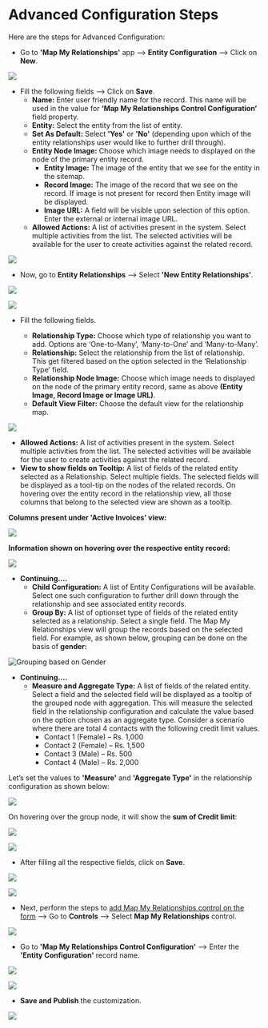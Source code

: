 # Advanced Configuration Steps

Here are the steps for Advanced Configuration:

* Go to **'Map My Relationships'** app --> **Entity Configuration** --> Click on **New**.

![](../../../.gitbook/assets/Adv\_Config\_1.png)

* Fill the following fields --> Click on **Save**.
  * **Name:** Enter user friendly name for the record. This name will be used in the value for **‘Map My Relationships Control Configuration’** field property.
  * **Entity:** Select the entity from the list of entity.&#x20;
  * **Set As Default:** Select **'Yes'** or **'No'** (depending upon which of the entity relationships user would like to further drill through).
  * **Entity Node Image:** Choose which image needs to displayed on the node of the primary entity record.&#x20;
    * **Entity Image:** The image of the entity that we see for the entity in the sitemap.&#x20;
    * **Record Image:** The image of the  record that we see on the record. If image is not present for record then Entity image will be displayed.&#x20;
    * **Image URL:** A field will be visible upon selection of this option. Enter the external or internal image URL.&#x20;
  * **Allowed Actions:** A list of activities present in the system. Select multiple activities from the list. The selected activities will be available for the user to create activities against the related record.

![](../../../.gitbook/assets/Adv\_Config\_3.png)

* Now, go to **Entity Relationships** --> Select **'New Entity Relationships'**.

![](../../../.gitbook/assets/Adv\_Config\_4.png)

![](<../../../.gitbook/assets/MMR filter\_1.png>)

*   &#x20;Fill the following fields.

    * **Relationship Type:** Choose which type of relationship you want to add. Options are ‘One-to-Many’, ‘Many-to-One’ and ‘Many-to-Many’.&#x20;
    * **Relationship:** Select the relationship from the list of relationship. This get filtered based on the option selected in the ‘Relationship Type’ field.&#x20;
    * **Relationship Node Image:** Choose which image needs to displayed on the node of the primary entity record, same as above **(Entity Image, Record Image or Image URL)**.
    * **Default View Filter:** Choose the default view for the relationship map.



![](<../../../.gitbook/assets/MMR filter\_3.1.png>)

* **Allowed Actions:** A list of activities present in the system. Select multiple activities from the list. The selected activities will be available for the user to create activities against the related record.
* **View to show fields on Tooltip:** A list of fields of the related entity selected as a Relationship. Select multiple fields. The selected fields will be displayed as a tool-tip on the nodes of the related records. On hovering over the entity record in the relationship view, all those columns that belong to the selected view are shown as a tooltip.

**Columns present under 'Active Invoices' view:**

![](<../../../.gitbook/assets/Tooltip\_2 (1).png>)

**Information shown on hovering over the respective entity record:**

![](../../../.gitbook/assets/Rel\_3.png)

* **Continuing....**
  * **Child Configuration:** A list of Entity Configurations will be available. Select one such configuration to further drill down through the relationship and see associated entity records.&#x20;
  * **Group By:** A list of optionset type of fields of the related entity selected as a relationship. Select a single field. The Map My Relationships view will group the records based on the selected field. For example, as shown below, grouping can be done on the basis of **gender:**

![Grouping based on Gender](../../../.gitbook/assets/Grouping\_1.png)

* **Continuing....**
  * **Measure and Aggregate Type:** A list of fields of the related entity. Select a field and the selected field will be displayed as a tooltip of the grouped node with aggregation. This will measure the selected field in the relationship configuration and calculate the value based on the option chosen as an aggregate type. Consider a scenario where there are total 4 contacts with the following credit limit values.&#x20;
    * Contact 1 (Female) – Rs. 1,000&#x20;
    * Contact 2 (Female) – Rs. 1,500&#x20;
    * Contact 3 (Male) – Rs. 500&#x20;
    * Contact 4 (Male) – Rs. 2,000

Let’s set the values to **'Measure'** and **'Aggregate Type'** in the relationship configuration as shown below:



![](<../../../.gitbook/assets/Mea & Agg\_3 (1).png>)

On hovering over the group node, it will show the **sum of Credit limit**:

![](<../../../.gitbook/assets/Mea & Agg\_1.png>)

![](<../../../.gitbook/assets/Mea & Agg\_2 (1).png>)

* After filling all the respective fields, click on **Save**.

![](<../../../.gitbook/assets/MMR filter\_5.png>)

![](<../../../.gitbook/assets/MMR filter\_6.png>)

* Next, perform the steps to [add Map My Relationships control on the form](https://docs.inogic.com/map-my-relationships/configuration/add-map-my-relationships-control-on-the-form) --> Go to **Controls** --> Select **Map My Relationships** control.

![](<../../../.gitbook/assets/Basic\_0 (2).png>)

* Go to **'Map My Relationships Control Configuration'** --> Enter the **'Entity Configuration'** record name.

![](../../../.gitbook/assets/Adv\_6.png)

![](../../../.gitbook/assets/Adv\_7.png)

* **Save and Publish** the customization.

![](<../../../.gitbook/assets/Adv\_8 (1).png>)
